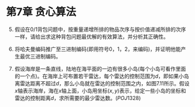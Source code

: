 # 第7章 贪心算法

5. 假设在$0/1$背包问题中，按重量递增所排的物品次序与按价值递减所排的次序一样，请给出求这种背包问题最优解的有效算法，并分析其正确性。

8. 将哈夫曼编码推广至三进制编码(即用符号$0$，$1$，$2$，来编码)，并证明他能产生最优三进制编码。

13. 假设海岸是一条直线，陆地在海平面的一边有很多小岛(每个小岛可看作里面的一个点)。在海岸上可布置若干雷达，每个雷达的控制范围为$d$，即如果小岛离雷达距离不超过$d$，那么小岛就在雷达的控制范围之内，如图$7.11$所示。假设$x$轴表示海岸，海在$x$轴上面，小岛用坐标$(x, y)$表示，给定一些小岛的坐标和雷达的控制距离$d$，求所需要的最少雷达数。$(POJ1328)$